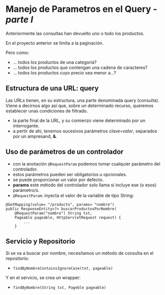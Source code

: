 # Manejo de Parametros en el Query - *parte I*
 
Anteriormente las consultas han devuelto uno o todo los productos.

En el proyecto anterior se limita a la paginación.

Pero como:

- ... todos los productos de una categoría?
- ... todos los productos que contengan una cadena de caracteres?
- ... todos los productos cuyo precio sea menor a...?

## Estructura de una URL: query

Las URLs tienen, en su estructura, una parte denominada query (consulta).<br>
Viene a decirnos algo así que, sobre un determinado recurso, queremos establecer unas condiciones de filtrado.
- la parte final de la URL, y su comienzo viene determinado por un interrogante.
- a pertir de ahí, tenemos sucesivos parámetros *clave=valor*, separados por un ampresand, **&**.

## Uso de parámetros de un controlador

- con la anotación `@RequestParam` podemos tomar cualquier parámetro del controlador.
- estos parámetros pueden ser obligatorios u opcionales.
- se puede proporcionar un valor por defecto.
- **params** este método del controlador solo llama si incluye ese (o esos) parámetro/s.
- `@RequestParam`: inyecta el valor de la variable de tipo String:
```
@GetMapping(value= "/producto", params= "nombre")
public ResponseEntity<?> buscarProductosPorNombre(
    @RequestParam("nombre") String txt,
    Pageable pageable, HttpServletRequest request) {
        ...
    }
```
## Servicio y Repositorio

Si se va a buscar por nombre, necesitamos un método de consulta en el repositorio:
- `findByNombreContainsIgnoreCase(txt, pageable)`

Y en el servicio, se crea un wrapper:
- `findByNombre(String txt, Pageble pageable)` 